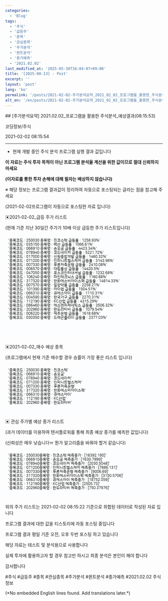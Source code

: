 ```yaml
---
categories:
  - 'Blog'
tags:
  - '주식'
  - '급등주'
  - '종목'
  - '관심종목'
  - '주가분석'
  - '퀸트분석'
  - '종가예측'
  - '2021.02.02'
last_modified_at: '2025-05-30T16:04:07+09:00'
title: '[2025-08-13] - Post'
excerpt: ''
layout: 'post'
lang: 'ko'
permalink: '/posts/2021-02-02-주가분석요약_2021_02_02_프로그램을_활용한_주식분석_예상결과_08_15_53/'
alt_en: '/en/posts/2021-02-02-주가분석요약_2021_02_02_프로그램을_활용한_주식분석_예상결과_08_15_53/'
---
```


<div class="lang-panel lang-ko" lang="ko">
## [주가분석요약] 2021.02.02_프로그램을 활용한 주식분석_예상결과(08:15:53)

코딩정보/주식

2021-02-02 08:15:54

* * *

* 현재 개발 중인 주식 분석 프로그램 실행 결과 값입니다

**이 자료는 주식 투자 목적이 아닌 프로그램 분석율 계산을 위한 값이므로 절대 신뢰하지 마세요**

**(이자료를 통한 투자 손해에 대해 필자는 배상하지 않습니다)**

※ 해당 정보는 프로그램 결과값이 정리하여 자동으로 포스팅되는 글라는 점을 참고해 주세요

(2021-02-02프로그램이 자동으로 포스팅한 자료 입니다)

▣2021-02-02_급등 주가 리스트

(현재 기준 지난 30일간 주가가 10배 이상 급등한 주가 리스트입니다)

![](/assets/images/주가분석요약_2021_02_02_프로그램을_활용한_주식분석_예상결과_08_15_53/skyloket_list.png)

▣2021-02-02_매수 예상 종목

(프로그램에서 현재 기준 매수할 경우 승률이 가장 좋은 리스트 입니다)

![](/assets/images/주가분석요약_2021_02_02_프로그램을_활용한_주식분석_예상결과_08_15_53/buy_list.png)

▣ 관심 주가별 예상 종가 리스트

(과거 데이터를 이용하여 텐서플로워를 통해 최종 예상 종가를 예측한 값입니다)

(신뢰성은 매우 낮습니다ㅠ 뭔가 알고리즘을 바꿔야 할거 같습니다)

![](/assets/images/주가분석요약_2021_02_02_프로그램을_활용한_주식분석_예상결과_08_15_53/stockclose_list.png)

위의 주가 리스트는 2021-02-02 08:15:22 기준으로 취합된 데이터로 작성된 자료 입니다

프로그램 결과에 대한 값을 티스토리에 자동 포스팅 중입니다

프로그램 결과 평일 기준 오전, 오후 두번 포스팅 하고 있습니다

해당 자료는 테스트 및 분석용으로 사용합니다

실제 투자에 활용하고자 할 경우 참고만 하시고 최종 분석은 본인이 해야 합니다

감사합니다

  

#주식 #급등주 #종목 #관심종목 #주가분석 #퀸트분석 #종가예측 #2021.02.02 주식정보


</div>
<div class="lang-panel lang-en" lang="en">
(*No embedded English lines found. Add translations later.*)

</div>
